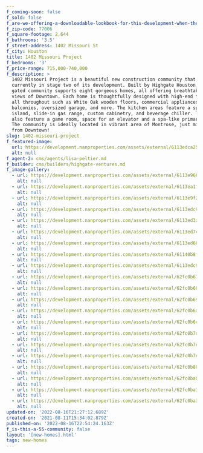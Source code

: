 ```yaml
---
f_coming-soon: false
f_sold: false
f_are-we-offering-a-downloadable-lookbook-for-this-development-when-they-submit-their-contact-info: false
f_zip-code: 77006
f_square-footage: 2,644
f_bathrooms: '3.5'
f_street-address: 1402 Missouri St
f_city: Houston
title: 1402 Missouri Project
f_bedrooms: '3'
f_price-range: 715,000-740,000
f_description: >
  1402 Missouri Project is a beautiful new construction community that is
  currently in stage two of its development. Built by Highgate Houston, this
  gated community supports eight gorgeous homes, all offering breathtaking patio
  views of Downtown. Each home is thoughtfully designed with high-end features
  all throughout such as White Oak wooden floors, commercial appliances, two
  balconies, oversized garage, and more. The kitchen areas feature a spacious
  island, slide-in gas range, custom cabinetry, and beverage chiller. The homes
  also feature a game room, space for an elevator and a spa-like primary bath.
  The community is ideally located in vibrant area of Montrose, just minutes
  from Downtown!
slug: 1402-missouri-project
f_featured-image:
  url: https://development.nanproperties.com/assets/external/6113edca259507fc42c08252_living20room201201.jpg
  alt: null
f_agent-2: cms/agents/lisa-peltier.md
f_builder: cms/builders/highgate-ventures.md
f_image-gallery:
  - url: https://development.nanproperties.com/assets/external/6113e96696ee48760b3ba3c1_outside20drone204201.jpg
    alt: null
  - url: https://development.nanproperties.com/assets/external/6113ea1f609a5098ee4ecb1e_second20story203202.jpg
    alt: null
  - url: https://development.nanproperties.com/assets/external/6113e9f2533021694644c242_stairs201201.jpg
    alt: null
  - url: https://development.nanproperties.com/assets/external/6113edc91927bfd36a55e058_kitchen2013201.jpg
    alt: null
  - url: https://development.nanproperties.com/assets/external/6113ed3a41e0e0989b77ee78_primary20bedroom207201.jpg
    alt: null
  - url: https://development.nanproperties.com/assets/external/6113ed7ca1a68fdee4f6e484_primary20bathroom202201.jpg
    alt: null
  - url: https://development.nanproperties.com/assets/external/6113ed60010a7c3490b59041_primary20bedroom201201.jpg
    alt: null
  - url: https://development.nanproperties.com/assets/external/61140b8f5c75f4df86f1ac76_primary20bathroom201201.jpg
    alt: null
  - url: https://development.nanproperties.com/assets/external/6113edc947d26c5165700484_kitchen2015201.jpg
    alt: null
  - url: https://development.nanproperties.com/assets/external/62fc0b67dcdec30b41513e49_dji_0189.jpg
    alt: null
  - url: https://development.nanproperties.com/assets/external/62fc0b68dcdec3c79b51408f_dji_0190.jpg
    alt: null
  - url: https://development.nanproperties.com/assets/external/62fc0b69bec7047fcc9112a3_dji_0188.jpg
    alt: null
  - url: https://development.nanproperties.com/assets/external/62fc0b6abec704f7cb9112f4_dji_0191.jpg
    alt: null
  - url: https://development.nanproperties.com/assets/external/62fc0b6cef59311079e0f357_dji_0192.jpg
    alt: null
  - url: https://development.nanproperties.com/assets/external/62fc0b7dd9c65cd63eef0394_dji_0194.jpg
    alt: null
  - url: https://development.nanproperties.com/assets/external/62fc0b7ecaa60678615673b5_dji_0195.jpg
    alt: null
  - url: https://development.nanproperties.com/assets/external/62fc0b7ed9c65ca3f8ef041c_dji_0196.jpg
    alt: null
  - url: https://development.nanproperties.com/assets/external/62fc0b808435dd69fdaff140_dji_0197.jpg
    alt: null
  - url: https://development.nanproperties.com/assets/external/62fc0ba086fa6796cc3769b8_dji_0201.jpg
    alt: null
  - url: https://development.nanproperties.com/assets/external/62fc0ba1893a39ef8d4c2430_dji_0202.jpg
    alt: null
  - url: https://development.nanproperties.com/assets/external/62fc0ba3dcdec396b4517ce7_dji_0203.jpg
    alt: null
updated-on: '2022-08-16T21:27:12.689Z'
created-on: '2021-08-11T15:34:02.879Z'
published-on: '2022-08-16T22:54:24.163Z'
f_is-this-a-55-community: false
layout: '[new-homes].html'
tags: new-homes
---
```



